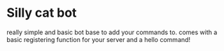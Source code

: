 # Silly cat bot
really simple and basic bot base to add your commands to.
comes with a basic registering function for your server and a hello command!
